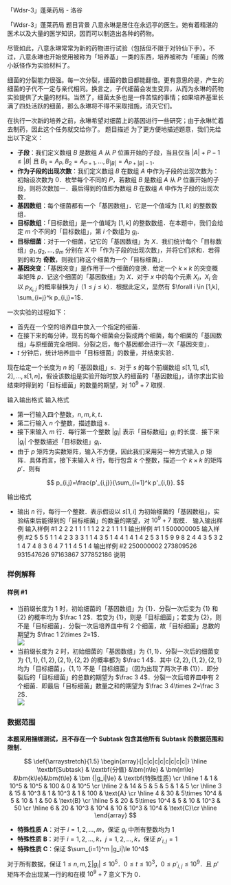 



「Wdsr-3」蓬莱药局 - 洛谷














「Wdsr-3」蓬莱药局
题目背景
八意永琳是居住在永远亭的医生。她有着精湛的医术以及大量的医学知识，因而可以制造出各种的药物。

尽管如此，八意永琳常常为新的药物进行试验（包括但不限于对铃仙下手）。不过，八意永琳也开始使用被称为「培养基」一类的东西，培养被称为「细菌」的微小妖怪作为实验材料了。

细菌的分裂能力很强。每一次分裂，细菌的数目都能翻倍。更有意思的是，产生的细菌的子代不一定与亲代相同。换言之，子代细菌会发生变异，从而为永琳的药物实验提供了大量的材料。当然了，细菌太多也是一件苦恼的事情；如果培养基里长满了四处活跃的细菌，那么永琳将不得不采取措施，消灭它们。

在执行一次新的培养之前，永琳希望对细菌上的基因进行一些研究；由于永琳忙着去制药，因此这个任务就交给你了。
题目描述
为了更方便地描述题意，我们先给出以下定义：

- **子段**：我们定义数组 $B$ 是数组 $A$ 从 $P$ 位置开始的子段，当且仅当 $|A| + P - 1 \le |B|$ 且 $B_1=A_P,B_2=A_{P+1},\dots,B_{|B|}=A_{P+{|B|}-1}$．
- **作为子段的出现次数**：我们定义数组 $B$ 在数组 $A$ 中作为子段的出现次数为：初始设次数为 $0$．枚举每个不同的 $P$，若数组 $B$ 是数组 $A$ 从 $P$ 位置开始的子段，则将次数加一．最后得到的值即为数组 $B$ 在数组 $A$ 中作为子段的出现次数．
- **基因数组**：每个细菌都有一个「基因数组」．它是一个值域为 $[1,k]$ 的整数数组．
- **目标数组**：「目标数组」是一个值域为 $[1,k]$ 的整数数组．在本题中，我们会给定 $m$ 个不同的「目标数组」，第 $i$ 个数组为 $g_i$．
- **目标细菌**：对于一个细菌，记它的「基因数组」为 $X$．我们统计每个「目标数组」$g_1, g_2, \dots, g_m$ 分别在 $X$ 中「作为子段的出现次数」，并将它们求和．若得到的和为 **奇数**，则我们称这个细菌为一个「目标细菌」．
- **基因突变**：「基因突变」是作用于一个细菌的变换．给定一个 $k \times k$ 的突变概率矩阵 $p$．记这个细菌的「基因数组」为 $X$．对于 $x$ 中的每个元素 $X_i$，$X_i$ 会以 $p_{X_i,j}$ 的概率替换为 $j$（$1 \le j \le k$）．根据此定义，显然有 $\forall i \in [1,k], \sum_{i=j}^k p_{i,j}=1$．

一次实验的过程如下：

- 首先在一个空的培养皿中放入一个指定的细菌．
- 在接下来的每分钟，现有的每个细菌会分裂成两个细菌，每个细菌的「基因数组」与原细菌完全相同．分裂之后，每个基因都会进行一次「基因突变」．
- $t$ 分钟后，统计培养皿中「目标细菌」的数量，并结束实验．

现在给定一个长度为 $n$ 的「基因数组」$s$．对于 $s$ 的每个前缀数组 $s[1,1],s[1,2],\dots,s[1,n]$，假设该数组是实验开始时放入的细菌的「基因数组」，请你求出实验结束时得到的「目标细菌」的数量的期望，对 $10^9+7$ 取模．

输入输出格式
输入格式

- 第一行输入四个整数，$n,m,k,t$．
- 第二行输入 $n$ 个整数，描述数组 $s$．
- 接下来输入 $m$ 行．每行第一个整数 $|g_i|$ 表示「目标数组」$g_i$ 的长度．接下来 $|g_i|$ 个整数描述「目标数组」$g_i$．
- 由于 $p$ 矩阵为实数矩阵，输入不方便，因此我们采用另一种方式输入 $p$ 矩阵．具体而言，接下来输入 $k$ 行，每行包含 $k$ 个整数，描述一个 $k \times k$ 的矩阵 $p'$．则有

$$
p_{i,j}=\frac{p'_{i,j}}{\sum_{l=1}^k p'_{i,l}}.
$$

输出格式

- 输出 $n$ 行，每行一个整数．表示假设以 $s[1,i]$ 为初始细菌的「基因数组」，实验结束后能得到的「目标细菌」的数量的期望，对 $10^9+7$ 取模．
输入输出样例
输入样例 #1
2 2 2 1
1 1
1 1
2 2 2
1 1
1 1
输出样例 #1
1
500000005
输入样例 #2
5 5 5 1
1 4 2 3 3
3 1 1 4
3 5 1 4
4 1 4 1 4
2 5 3
1 5
9 9 8 2 4
4 3 5 3 2
1 4 7 4 8
3 6 4 7 1
1 4 5 1 4
输出样例 #2
250000002
273809526
931547626
97163867
377852186
说明
### 样例解释

#### 样例 \#1

- 当前缀长度为 $1$ 时，初始细菌的「基因数组」为 $\{1\}$．分裂一次后变为 $\{1\}$ 和 $\{2\}$ 的概率均为 $\frac 1 2$．若变为 $\{1\}$，则是「目标细菌」；若变为 $\{2\}$，则不是「目标细菌」．分裂一次后培养皿中有 $2$ 个细菌，故「目标细菌」总数的期望为 $\frac 1 2\times 2=1$．  
![](https://cdn.luogu.com.cn/upload/image_hosting/ytz7qxkl.png)
- 当前缀长度为 $2$ 时，初始细菌的「基因数组」为 $\{1, 1\}$．分裂一次后的细菌变为 $\{1, 1\}, \{1, 2\}, \{2, 1\}, \{2, 2\}$ 的概率都为 $\frac 1 4$．其中 $\{2, 2\},\{1,2\},\{2,1\}$ 均为「目标细菌」，$\{1,1\}$ 不是「目标细菌」（因为出现了两次子串 $\{1\}$）．即分裂后的「目标细菌」的总数的期望为 $\frac 3 4$．分裂一次后培养皿中有 $2$ 个细菌．即最后「目标细菌」数量之和的期望为 $\frac 3 4\times 2=\frac 3 2$．  
![](https://cdn.luogu.com.cn/upload/image_hosting/cjx85fuk.png)

### 数据范围

**本题采用捆绑测试，且不存在一个 Subtask 包含其他所有 Subtask 的数据范围和限制．**

$$
\def{\arraystretch}{1.5}
\begin{array}{|c|c|c|c|c|c|c|c|} \hline
\textbf{Subtask} & \textbf{分值} &\bm{n\le} & \bm{m\le} &\bm{k\le}&\bm{t\le} & \bm {|g_i|\le} &  \textbf{特殊性质} \cr \hline
1 & 1 & 10^5 & 10^5 & 100 & 0 & 10^5 \cr \hline
2 & 14 & 5 & 5 & 5 & 1 & 5 \cr \hline
3 & 15 & 10^3 & 1 & 10^3 & 1 & 100 & \text{A} \cr \hline
4 & 30 & 5\times 10^4 & 5 & 10 & 1 & 50 & \text{B} \cr \hline
5 & 20 & 5\times 10^4 & 5 & 10 & 10^3 & 50 \cr \hline
6 & 20 & 10^3 & 10^4 & 10 & 10^3 &  10^4 & \text{C}\cr \hline
\end{array}
$$

- **特殊性质** $\textbf{A}$：对于 $i=1,2,\dots,m$，保证 $g_{i}$ 中所有整数均为 $1$
- **特殊性质** $\textbf{B}$：对于 $i=1,2,\dots, k$，$j=1,2,\dots,k$，保证 $p'_{i,j}=1$ 
- **特殊性质** $\textbf{C}$：保证 $\sum_{i=1}^m |g_i|\le 10^4$

对于所有数据，保证 $1\le n,m,\sum|g_i| \le 10^5$．$0\le t\le 10^3$，$0\le p'_{i,j} \le 10^9$．且 $p'$ 矩阵不会出现某一行的和在模 $10^9+7$ 意义下为 $0$．







